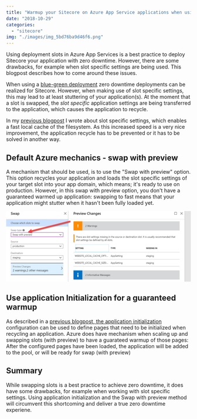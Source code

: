 ```yaml
---
title: "Warmup your Sitecore on Azure App Service applications when using Slot settings"
date: "2018-10-29"
categories: 
  - "sitecore"
img: "./images/img_5bd76ba9d46f6.png"
---
```


Using deployment slots in Azure App Services is a best practice to deploy Sitecore your application with zero downtime. However, there are some drawbacks, for example when slot specific settings are being used. This blogpost describes how to come around these issues.

When using a [blue-green deployment](https://www.robhabraken.nl/index.php/2740/blue-green-sitecore-deployments-on-azure/) zero downtime deployments can be realized for Sitecore. However, when making use of slot specific settings, this may lead to at least stuttering of your application(s). At the moment that a slot is swapped, the _slot specific_ application settings are being transferred to the application, which causes the application to recycle.

In my [previous blogpost](https://blog.baslijten.com/increase-your-sitecore-performance-by-enabling-the-local-cache-on-azure-app-services/) I wrote about slot specific settings, which enables a fast local cache of the filesystem. As this increased speed is a very nice improvement, the application recycle has to be prevented or it has to be solved in another way.

## Default Azure mechanics - swap with preview

A mechanism that should be used, is to use the "Swap with preview" option. This option recycles your application and loads the slot specific settings of your target slot into your app domain, which means; it's ready to use on production. However, in this swap with preview option, you don't have a guaranteed warmed up application: swapping to fast means that your application might stutter when it hasn't been fully loaded yet.

![](images/img_5bd76ba9d46f6.png)

## Use application Initialization for a guaranteed warmup

As described in a [previous blogpost, the application initialization](https://blog.baslijten.com/warmup-your-application-on-azure-app-service-when-scaling-up-and-swapping-slots-using-application-initialization/) configuration can be used to define pages that need to be initialized when recycling an application. Azure does have mechanism when scaling up and swapping slots (with preview) to have a guarateed warmup of those pages: After the configured pages have been loaded, the application will be added to the pool, or will be ready for swap (with preview)

## Summary

While swapping slots is a best practice to achieve zero downtime, it does have some drawbacks, for example when working with slot specific settings. Using application initialization and the Swap with preview method will circumvent this shortcoming and deliver a true zero downtime experiene.
